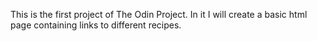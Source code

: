 This is the first project of The Odin Project. In it I will create a basic html page containing links to different recipes.